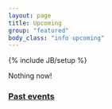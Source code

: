 ```yaml
---
layout: page
title: Upcoming
group: "featured"
body_class: "info upcoming"
---
```

{% include JB/setup %}

<section>
  <p>
    Nothing now!
  </p>

  <ul class="classed root">

  </ul>
</section>

<h3><a href="events-past">Past events</a></h3>
